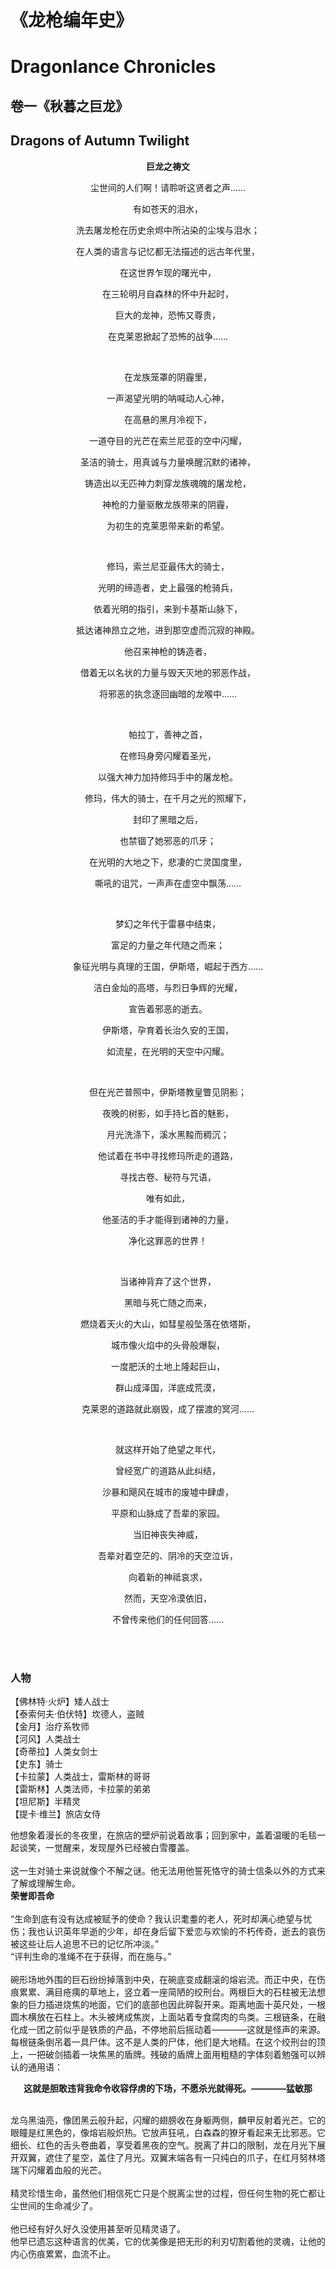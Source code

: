 # 《龙枪编年史》  
# Dragonlance Chronicles
## 卷一《秋暮之巨龙》  
## Dragons of Autumn Twilight  
**<p align="center">巨龙之祷文</p>**  
<p align="center">尘世间的人们啊！请聆听这贤者之声……</p>  
<p align="center">有如苍天的泪水，</p>  
<p align="center">洗去屠龙枪在历史余烬中所沾染的尘埃与泪水；</p>  
<p align="center">在人类的语言与记忆都无法描述的远古年代里，</p>  
<p align="center">在这世界乍现的曙光中，</p>  
<p align="center">在三轮明月自森林的怀中升起时，</p>  
<p align="center">巨大的龙神，恐怖又尊贵，</p>  
<p align="center">在克莱恩掀起了恐怖的战争……</p>  
<br/>
<p align="center">在龙族笼罩的阴霾里，</p>  
<p align="center">一声渴望光明的呐喊动人心神，</p>  
<p align="center">在高悬的黑月冷视下，</p>  
<p align="center">一道夺目的光芒在索兰尼亚的空中闪耀，</p>  
<p align="center">圣洁的骑士，用真诚与力量唤醒沉默的诸神，</p>  
<p align="center">铸造出以无匹神力刺穿龙族魂魄的屠龙枪，</p>  
<p align="center">神枪的力量驱散龙族带来的阴霾，</p>  
<p align="center">为初生的克莱恩带来新的希望。</p>  
<br/>
<p align="center">修玛，索兰尼亚最伟大的骑士，</p>  
<p align="center">光明的缔造者，史上最强的枪骑兵，</p>  
<p align="center">依着光明的指引，来到卡基斯山脉下，</p>  
<p align="center">抵达诸神昂立之地，进到那空虚而沉寂的神殿。</p>  
<p align="center">他召来神枪的铸造者，</p>  
<p align="center">借着无以名状的力量与毁天灭地的邪恶作战，</p>  
<p align="center">将邪恶的执念逐回幽暗的龙喉中……</p>  
<br/>
<p align="center">帕拉丁，善神之首，</p>  
<p align="center">在修玛身旁闪耀着圣光，</p>  
<p align="center">以强大神力加持修玛手中的屠龙枪。</p>  
<p align="center">修玛，伟大的骑士，在千月之光的照耀下，</p>  
<p align="center">封印了黑暗之后，</p>  
<p align="center">也禁锢了她邪恶的爪牙；</p>  
<p align="center">在光明的大地之下，悲凄的亡灵国度里，</p>  
<p align="center">嘶吼的诅咒，一声声在虚空中飘荡……</p>  
<br/>
<p align="center">梦幻之年代于雷暴中结束，</p>  
<p align="center">富足的力量之年代随之而来；</p>  
<p align="center">象征光明与真理的王国，伊斯塔，崛起于西方……</p>  
<p align="center">洁白金灿的高塔，与烈日争辉的光耀，</p>  
<p align="center">宣告着邪恶的逝去。</p>  
<p align="center">伊斯塔，孕育着长治久安的王国，</p>  
<p align="center">如流星，在光明的天空中闪耀。</p>  
<br/>
<p align="center">但在光芒普照中，伊斯塔教皇瞥见阴影；</p>  
<p align="center">夜晚的树影，如手持匕首的魅影，</p>  
<p align="center">月光洗涤下，溪水黑黢而稠沉；</p>  
<p align="center">他试着在书中寻找修玛所走的道路，</p>  
<p align="center">寻找古卷、秘符与咒语，</p>  
<p align="center">唯有如此，</p>  
<p align="center">他圣洁的手才能得到诸神的力量，</p>  
<p align="center">净化这罪恶的世界！</p>  
<br/>
<p align="center">当诸神背弃了这个世界，</p>  
<p align="center">黑暗与死亡随之而来，</p>  
<p align="center">燃烧着天火的大山，如彗星般坠落在依塔斯，</p>  
<p align="center">城市像火焰中的头骨般爆裂，</p>  
<p align="center">一度肥沃的土地上隆起巨山，</p>  
<p align="center">群山成泽国，洋底成荒漠，</p>  
<p align="center">克莱恩的道路就此崩毁，成了摆渡的冥河……</p>  
<br/>
<p align="center">就这样开始了绝望之年代，</p>  
<p align="center">曾经宽广的道路从此纠结，</p>  
<p align="center">沙暴和飓风在城市的废墟中肆虐，</p>  
<p align="center">平原和山脉成了吾辈的家园。</p>  
<p align="center">当旧神丧失神威，</p>  
<p align="center">吾辈对着空茫的、阴冷的天空泣诉，</p>  
<p align="center">向着新的神祗哀求，</p>  
<p align="center">然而，天空冷漠依旧，</p>  
<p align="center">不曾传来他们的任何回答……</p>  
<br/>
<br/>  
 
### 人物  
【佛林特·火炉】矮人战士  
【泰索何夫·伯伏特】坎德人，盗贼  
【金月】治疗系牧师  
【河风】人类战士  
【奇蒂拉】人类女剑士  
【史东】骑士  
【卡拉蒙】人类战士，雷斯林的哥哥  
【雷斯林】人类法师，卡拉蒙的弟弟  
【坦尼斯】半精灵  
【提卡·维兰】旅店女侍  


他想象着漫长的冬夜里，在旅店的壁炉前说着故事；回到家中，盖着温暖的毛毯一起谈笑，一觉醒来，发现屋外已经被白雪覆盖。  
<br/>
这一生对骑士来说就像个不解之谜。他无法用他誓死恪守的骑士信条以外的方式来了解或理解生命。  
**荣誉即吾命**  
<br/>
“生命到底有没有达成被赋予的使命？我认识耄耋的老人，死时却满心绝望与忧伤；我也认识英年早逝的少年，却在身后留下爱恋与欢愉的不朽传奇，逝去的哀伤被这些让后人追思不已的记忆所冲淡。”  
“评判生命的准绳不在于获得，而在施与。”  
<br/>
碗形场地外围的巨石纷纷掉落到中央，在碗底变成翻滚的熔岩流。而正中央，在伤痕累累、满目疮痍的草地上，竖立着一座简陋的绞刑台。两根巨大的石柱被无法想象的巨力插进烧焦的地面，它们的底部也因此碎裂开来。距离地面十英尺处，一根圆木横放在石柱上。木头被烤成焦炭，上面站着专食腐肉的鸟类。三根链条，在融化成一团之前似乎是铁质的产品，不停地前后摇动着————这就是怪声的来源。每根链条倒吊着一具尸体。这不是人类的尸体，他们是大地精。在这个绞刑台的顶上，一把破剑插着一块焦黑的盾牌。残破的盾牌上面用粗糙的字体刻着勉强可以辨认的通用语：  
**<p align="center">这就是胆敢违背我命令收容俘虏的下场，不愿杀光就得死。————猛敏那</p>**
<br/>
龙乌黑油亮，像团黑云般升起，闪耀的翅膀收在身躯两侧，麟甲反射着光芒。它的眼瞳是红黑色的，像熔岩般炽热。它放声狂吼，白森森的獠牙看起来无比邪恶。它细长、红色的舌头卷曲着，享受着黑夜的空气。脱离了井口的限制，龙在月光下展开双翼，遮住了星空，盖住了月光。双翼末端各有一只纯白的爪子，在红月努林塔瑞下闪耀着血般的光芒。  
<br/>
精灵珍惜生命，虽然他们相信死亡只是个脱离尘世的过程，但任何生物的死亡都让尘世间的生命减少了。  
<br/>
他已经有好久好久没使用甚至听见精灵语了。  
他早已遗忘这种语言的优美，它的优美像是把无形的利刃切割着他的灵魂，让他的内心伤痕累累，血流不止。  






